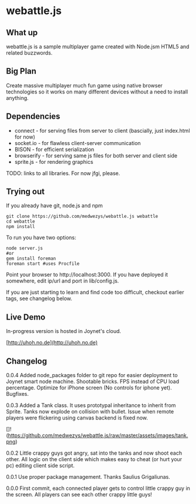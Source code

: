 # webattle.js

## What up

webattle.js is a sample multiplayer game created with Node.jsm HTML5 and related buzzwords.

## Big Plan

Create massive multiplayer much fun game using native browser technologies so it works on many different devices without a need to install anything.

## Dependencies

* connect - for serving files from server to client (bascially, just index.html for now)
* socket.io - for flawless client-server communication 
* BISON - for efficient serialization
* browserify - for serving same js files for both server and client side
* sprite.js - for rendering graphics

TODO: links to all libraries. For now jfgi, please.

## Trying out

If you already have git, node.js and npm

    git clone https://github.com/medwezys/webattle.js webattle
    cd webattle
    npm install
    
To run you have two options:

    node server.js
    #or
    gem install foreman
    foreman start #uses Procfile

Point your browser to http://localhost:3000. If you have deployed it somewhere, edit ip/url and port in lib/config.js.

If you are just starting to learn and find code too difficult, checkout earlier tags, see changelog below.

## Live Demo

In-progress version is hosted in Joynet's cloud.

[http://uhoh.no.de](http://uhoh.no.de)


## Changelog

0.0.4 Added node_packages folder to git repo for easier deployment to Joynet smart node machine. Shootable bricks. FPS instead of CPU load percentage. Optimize for iPhone screen (No controls for iphone yet). Bugfixes.

0.0.3 Added a Tank class. It uses prototypal inheritance to inherit from Sprite. Tanks now explode on collision with bullet. Issue when remote players were flickering using canvas backend is fixed now.

[]!(https://github.com/medwezys/webattle.js/raw/master/assets/images/tank.png)

0.0.2 Little crappy guys got angry, sat into the tanks and now shoot each other. All logic on the client side which makes easy to cheat (or hurt your pc) editing client side script.

0.0.1 Use proper package management. Thanks Saulius Grigaliunas.

0.0.0 First commit, each connected player gets to control little crappy guy in the screen. All players can see each other crappy little guys!

